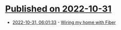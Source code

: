 # [Published on 2022-10-31](index.md)

* [2022-10-31, 06:01:33](https://lobste.rs/s/dcczib/wiring_my_home_with_fiber) - [Wiring my home with Fiber](https://sschueller.github.io/posts/wiring-a-home-with-fiber/)
